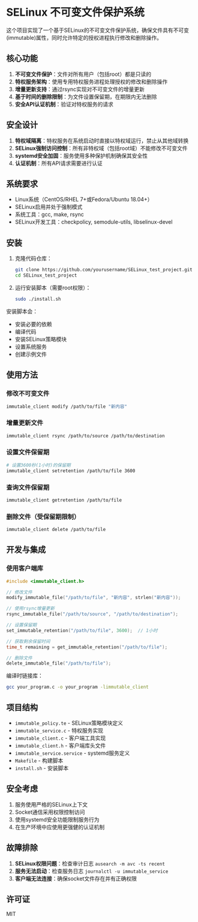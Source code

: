 # SELinux 不可变文件保护系统

这个项目实现了一个基于SELinux的不可变文件保护系统，确保文件具有不可变(immutable)属性，同时允许特定的授权进程执行修改和删除操作。

## 核心功能

1. **不可变文件保护**：文件对所有用户（包括root）都是只读的
2. **特权服务架构**：使用专用特权服务进程处理授权的修改和删除操作
3. **增量更新支持**：通过rsync实现对不可变文件的增量更新
4. **基于时间的删除限制**：为文件设置保留期，在期限内无法删除
5. **安全API认证机制**：验证对特权服务的请求

## 安全设计

1. **特权域隔离**：特权服务在系统启动时直接以特权域运行，禁止从其他域转换
2. **SELinux强制访问控制**：所有非特权域（包括root域）不能修改不可变文件
3. **systemd安全加固**：服务使用多种保护机制确保其安全性
4. **认证机制**：所有API请求需要进行认证

## 系统要求

- Linux系统（CentOS/RHEL 7+或Fedora/Ubuntu 18.04+）
- SELinux启用并处于强制模式
- 系统工具：gcc, make, rsync
- SELinux开发工具：checkpolicy, semodule-utils, libselinux-devel

## 安装

1. 克隆代码仓库：
   ```bash
   git clone https://github.com/yourusername/SELinux_test_project.git
   cd SELinux_test_project
   ```

2. 运行安装脚本（需要root权限）：
   ```bash
   sudo ./install.sh
   ```

安装脚本会：
- 安装必要的依赖
- 编译代码
- 安装SELinux策略模块
- 设置系统服务
- 创建示例文件

## 使用方法

### 修改不可变文件

```bash
immutable_client modify /path/to/file "新内容"
```

### 增量更新文件

```bash
immutable_client rsync /path/to/source /path/to/destination
```

### 设置文件保留期

```bash
# 设置3600秒(1小时)的保留期
immutable_client setretention /path/to/file 3600
```

### 查询文件保留期

```bash
immutable_client getretention /path/to/file
```

### 删除文件（受保留期限制）

```bash
immutable_client delete /path/to/file
```

## 开发与集成

### 使用客户端库

```c
#include <immutable_client.h>

// 修改文件
modify_immutable_file("/path/to/file", "新内容", strlen("新内容"));

// 使用rsync增量更新
rsync_immutable_file("/path/to/source", "/path/to/destination");

// 设置保留期
set_immutable_retention("/path/to/file", 3600);  // 1小时

// 获取剩余保留时间
time_t remaining = get_immutable_retention("/path/to/file");

// 删除文件
delete_immutable_file("/path/to/file");
```

编译时链接库：
```bash
gcc your_program.c -o your_program -limmutable_client
```

## 项目结构

- `immutable_policy.te` - SELinux策略模块定义
- `immutable_service.c` - 特权服务实现
- `immutable_client.c` - 客户端工具实现
- `immutable_client.h` - 客户端库头文件
- `immutable_service.service` - systemd服务定义
- `Makefile` - 构建脚本
- `install.sh` - 安装脚本

## 安全考虑

1. 服务使用严格的SELinux上下文
2. Socket通信采用权限控制访问
3. 使用systemd安全功能限制服务行为
4. 在生产环境中应使用更强健的认证机制

## 故障排除

1. **SELinux权限问题**：检查审计日志 `ausearch -m avc -ts recent`
2. **服务无法启动**：检查服务日志 `journalctl -u immutable_service`
3. **客户端无法连接**：确保socket文件存在并有正确权限

## 许可证

MIT 